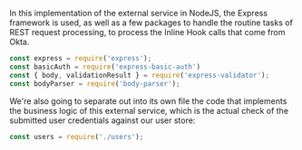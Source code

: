 In this implementation of the external service in NodeJS, the Express framework is used, as well as a few packages to handle the routine tasks of REST request processing, to process the Inline Hook calls that come from Okta.


```javascript
const express = require('express');
const basicAuth = require('express-basic-auth')
const { body, validationResult } = require('express-validator');
const bodyParser = require('body-parser');
```

We're also going to separate out into its own file the code that implements the business logic of this external service, which is the actual check of the submitted user credentials against our user store:

```javascript
const users = require('./users');
```

